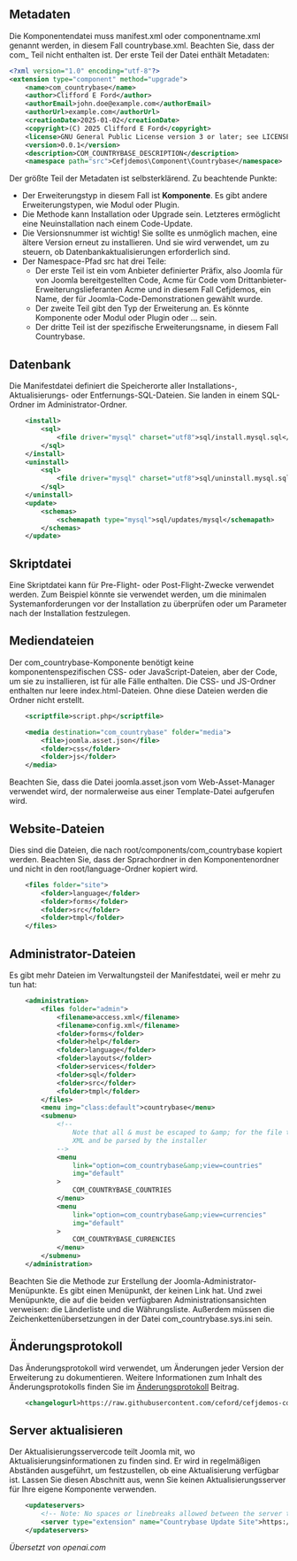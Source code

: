 <!-- Filename: J4.x:MVC_Anatomy:_Manifest_File / Display title: MVC Anatomie: Manifestdatei -->

## Metadaten

Die Komponentendatei muss manifest.xml oder componentname.xml genannt werden, in diesem Fall countrybase.xml. Beachten Sie, dass der com_ Teil nicht enthalten ist. Der erste Teil der Datei enthält Metadaten:

```xml
<?xml version="1.0" encoding="utf-8"?>
<extension type="component" method="upgrade">
    <name>com_countrybase</name>
    <author>Clifford E Ford</author>
    <authorEmail>john.doe@example.com</authorEmail>
    <authorUrl>example.com</authorUrl>
    <creationDate>2025-01-02</creationDate>
    <copyright>(C) 2025 Clifford E Ford</copyright>
    <license>GNU General Public License version 3 or later; see LICENSE.txt</license>
    <version>0.0.1</version>
    <description>COM_COUNTRYBASE_DESCRIPTION</description>
    <namespace path="src">Cefjdemos\Component\Countrybase</namespace>
```

Der größte Teil der Metadaten ist selbsterklärend. Zu beachtende Punkte:

- Der Erweiterungstyp in diesem Fall ist **Komponente**. Es gibt andere Erweiterungstypen, wie Modul oder Plugin.
- Die Methode kann Installation oder Upgrade sein. Letzteres ermöglicht eine Neuinstallation nach einem Code-Update.
- Die Versionsnummer ist wichtig! Sie sollte es unmöglich machen, eine ältere Version erneut zu installieren. Und sie wird verwendet, um zu steuern, ob Datenbankaktualisierungen erforderlich sind.
- Der Namespace-Pfad src hat drei Teile:
  - Der erste Teil ist ein vom Anbieter definierter Präfix, also Joomla für von Joomla bereitgestellten Code, Acme für Code vom Drittanbieter-Erweiterungslieferanten Acme und in diesem Fall Cefjdemos, ein Name, der für Joomla-Code-Demonstrationen gewählt wurde.
  - Der zweite Teil gibt den Typ der Erweiterung an. Es könnte Komponente oder Modul oder Plugin oder ... sein.
  - Der dritte Teil ist der spezifische Erweiterungsname, in diesem Fall Countrybase.

## Datenbank

Die Manifestdatei definiert die Speicherorte aller Installations-, Aktualisierungs- oder Entfernungs-SQL-Dateien. Sie landen in einem SQL-Ordner im Administrator-Ordner.

```xml
    <install>
        <sql>
            <file driver="mysql" charset="utf8">sql/install.mysql.sql</file>
        </sql>
    </install>
    <uninstall>
        <sql>
            <file driver="mysql" charset="utf8">sql/uninstall.mysql.sql</file>
        </sql>
    </uninstall>
    <update>
        <schemas>
            <schemapath type="mysql">sql/updates/mysql</schemapath>
        </schemas>
    </update>
```

## Skriptdatei

Eine Skriptdatei kann für Pre-Flight- oder Post-Flight-Zwecke verwendet werden. Zum Beispiel könnte sie verwendet werden, um die minimalen Systemanforderungen vor der Installation zu überprüfen oder um Parameter nach der Installation festzulegen.

## Mediendateien

Der com_countrybase-Komponente benötigt keine komponentenspezifischen CSS- oder JavaScript-Dateien, aber der Code, um sie zu installieren, ist für alle Fälle enthalten. Die CSS- und JS-Ordner enthalten nur leere index.html-Dateien. Ohne diese Dateien werden die Ordner nicht erstellt.

```xml
    <scriptfile>script.php</scriptfile>

    <media destination="com_countrybase" folder="media">
        <file>joomla.asset.json</file>
        <folder>css</folder>
        <folder>js</folder>
    </media>
```

Beachten Sie, dass die Datei joomla.asset.json vom Web-Asset-Manager verwendet wird, der normalerweise aus einer Template-Datei aufgerufen wird.

## Website-Dateien

Dies sind die Dateien, die nach root/components/com_countrybase kopiert werden. Beachten Sie, dass der Sprachordner in den Komponentenordner und nicht in den root/language-Ordner kopiert wird.

```xml
    <files folder="site">
        <folder>language</folder>
        <folder>forms</folder>
        <folder>src</folder>
        <folder>tmpl</folder>
    </files>
```

## Administrator-Dateien

Es gibt mehr Dateien im Verwaltungsteil der Manifestdatei, weil er mehr zu tun hat:

```xml
    <administration>
        <files folder="admin">
            <filename>access.xml</filename>
            <filename>config.xml</filename>
            <folder>forms</folder>
            <folder>help</folder>
            <folder>language</folder>
            <folder>layouts</folder>
            <folder>services</folder>
            <folder>sql</folder>
            <folder>src</folder>
            <folder>tmpl</folder>
        </files>
        <menu img="class:default">countrybase</menu>
        <submenu>
            <!--
                Note that all & must be escaped to &amp; for the file to be valid
                XML and be parsed by the installer
            -->
            <menu
                link="option=com_countrybase&amp;view=countries"
                img="default"
            >
                COM_COUNTRYBASE_COUNTRIES
            </menu>
            <menu
                link="option=com_countrybase&amp;view=currencies"
                img="default"
            >
                COM_COUNTRYBASE_CURRENCIES
            </menu>
        </submenu>
    </administration>
```

Beachten Sie die Methode zur Erstellung der Joomla-Administrator-Menüpunkte. Es gibt einen Menüpunkt, der keinen Link hat. Und zwei Menüpunkte, die auf die beiden verfügbaren Administrationsansichten verweisen: die Länderliste und die Währungsliste. Außerdem müssen die Zeichenkettenübersetzungen in der Datei com_countrybase.sys.ini sein.

## Änderungsprotokoll

Das Änderungsprotokoll wird verwendet, um Änderungen jeder Version der Erweiterung zu dokumentieren. Weitere Informationen zum Inhalt des Änderungsprotokolls finden Sie im [Änderungsprotokoll](jdocmanual?article=docus/install-update/installation-change-log) Beitrag.

```xml
    <changelogurl>https://raw.githubusercontent.com/ceford/cefjdemos-com-countrybase/master/changelog.xml</changelogurl>
```

## Server aktualisieren

Der Aktualisierungsservercode teilt Joomla mit, wo Aktualisierungsinformationen zu finden sind. Er wird in regelmäßigen Abständen ausgeführt, um festzustellen, ob eine Aktualisierung verfügbar ist. Lassen Sie diesen Abschnitt aus, wenn Sie keinen Aktualisierungsserver für Ihre eigene Komponente verwenden.

```xml
    <updateservers>
        <!-- Note: No spaces or linebreaks allowed between the server tags -->
        <server type="extension" name="Countrybase Update Site">https://raw.githubusercontent.com/ceford/cefjdemos-com-countrybase/master/updates.xml</server>
    </updateservers>
```

*Übersetzt von openai.com*

